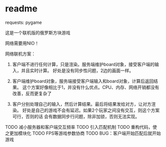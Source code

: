 # readme

requests: pygame

这是一个联机版的俄罗斯方块游戏

网络需要用NIO！

网络联机方案：
1.  客户端不进行任何计算，只是渲染。服务端维护board对象，接受客户端的输入，并且实时计算。
    好处是没有同步性问题，2边的画面一样。

2.  客户端维护board对象，服务端接受客户端输入和board对象，计算后返回结果。
    这个方案好像相比于1，并没有什么优点。CPU、内存、网络开销都没有改善，反而更复杂了

3.  客户分别处理自己的输入，然后计算结果。最后将结果发给对方，让对方渲染。
    好处是自己的游戏不会有延迟。如果2个玩家之间没有交互，则这个方案可行，否则的话
    会有数据同步行问题，除非加锁，否则无法实现。

TODO 减小服务器和客户端交互频率
TODO 引入匹配机制
TODO 重构代码，使之更加模块化
TODO FPS等游戏参数协商
TODO BUG：客户端开始匹配后就开始游戏